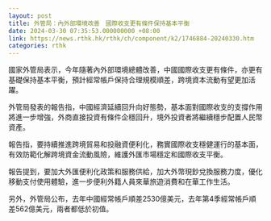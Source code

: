 ```yaml
---
layout: post
title: 外管局：內外部環境改善　國際收支更有條件保持基本平衡
date: 2024-03-30 07:35:53.000000000 +08:00
link: https://news.rthk.hk/rthk/ch/component/k2/1746884-20240330.htm
categories: rthk
---
```


國家外管局表示，今年隨著內外部環境總體改善，中國國際收支更有條件，亦更有基礎保持基本平衡，預計經常帳戶保持合理規模順差，跨境資本流動有望更加活躍。

外管局發表的報告指，中國經濟延續回升向好態勢，基本面對國際收支的支撐作用將進一步增強，外商直接投資有條件企穩回升，境外投資者將繼續穩步配置人民幣資產。

報告指，要持續推進跨境貿易和投融資便利化，務實國際收支穩健運行的基本面，有效防範化解跨境資金流動風險，維護外匯市場穩定和國際收支平衡。

報告提到，要加大外匯便利化政策和服務供給，加大外幣現鈔兌換服務力度，優化移動支付使用體驗，進一步便利外籍人員來華旅遊消費和在華工作生活。

另外，外管局公布，去年中國經常帳戶順差2530億美元，去年第4季經常帳戶順差562億美元，兩者都低於初值。
